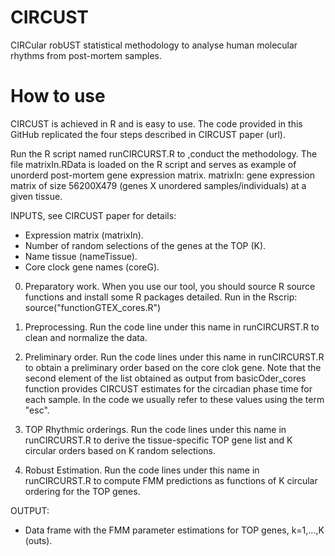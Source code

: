 # CIRCUST
CIRCular robUST statistical methodology to analyse human molecular rhythms from post-mortem samples.

# How to use 
CIRCUST is achieved in R and is easy to use. 
The code provided in this GitHub replicated the four steps described in CIRCUST paper (url).

Run the R script named runCIRCURST.R to ,conduct the methodology.
The file matrixIn.RData is loaded on the R script and serves as example of unorderd post-mortem gene expression matrix.
matrixIn: gene expression matrix of size 56200X479 (genes X unordered samples/individuals) at a given tissue.

INPUTS, see CIRCUST paper for details: 
  - Expression matrix (matrixIn).
  - Number of random selections of the genes at the TOP (K).
  - Name tissue (nameTissue).
  - Core clock gene names (coreG).

0. Preparatory work.
When you use our tool, you should source R source functions and install some R packages detailed. Run in the Rscrip:
  source("functionGTEX_cores.R")

1. Preprocessing.
Run the code line under this name in runCIRCURST.R to clean and normalize the data.

2. Preliminary order.
Run the code lines under this name in runCIRCURST.R to obtain a preliminary order based on the core clok gene. Note that the second element of the list obtained as output from basicOder_cores function provides CIRCUST estimates for the circadian phase time for each sample. In the code we usually refer to these values using the term "esc".

3. TOP Rhythmic orderings.
Run the code lines under this name in runCIRCURST.R to derive the tissue-specific TOP gene list and K circular orders based on K random selections. 

4. Robust Estimation.
Run the code lines under this name in runCIRCURST.R to compute FMM predictions as functions of K circular ordering for the TOP genes. 

OUTPUT:
  - Data frame with the FMM parameter estimations for TOP genes, k=1,...,K (outs).
